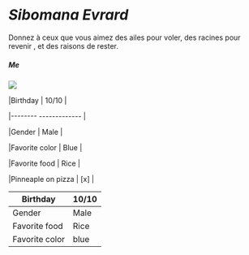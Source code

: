 # *Sibomana Evrard*

Donnez à ceux que vous aimez des ailes pour voler, des racines pour revenir , et des raisons de rester.

##### Me

![](C:\Users\sibo1\Desktop\image\evrard.jpg)

|Birthday | 10/10         |

|--------  -------------  |

|Gender | Male            |          

|Favorite color | Blue    |    

|Favorite food | Rice     |   

|Pinneaple on pizza | [x] |


| Birthday       | 10/10     | 
|-----------     |-----------|
| Gender         | Male      | 
| Favorite food  | Rice      |
| Favorite color |  blue     |







